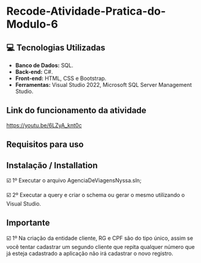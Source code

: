 # Recode-Atividade-Pratica-do-Modulo-6

## :computer: Tecnologias Utilizadas

* **Banco de Dados:** SQL.
* **Back-end:** C#.
* **Front-end:** HTML, CSS e Bootstrap.
* **Ferramentas:** Visual Studio 2022,  Microsoft SQL Server Management Studio.


## Link do funcionamento da atividade

https://youtu.be/6LZyA_knt0c

## Requisitos para uso

## Instalação / Installation


☑️ 1º Executar o arquivo AgenciaDeViagensNyssa.sln;

☑️ 2º Executar a query e criar o schema ou gerar o mesmo utilizando o Visual Studio.


## Importante

☑️ 1º Na criação da entidade cliente, RG e CPF são do tipo único, assim se você tentar cadastrar um segundo cliente que repita qualquer número que já esteja cadastrado a aplicação não irá cadastrar o novo registro.
